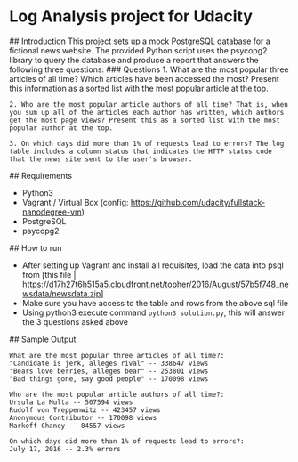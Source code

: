 # Log Analysis project for Udacity

## Introduction
This project sets up a mock PostgreSQL database for a fictional news website. The provided Python script uses the psycopg2 library to query the database and produce a report that answers the following three questions:
### Questions
    1. What are the most popular three articles of all time? Which articles have been accessed the most? Present this information as a sorted list with the most popular article at the top.

    2. Who are the most popular article authors of all time? That is, when you sum up all of the articles each author has written, which authors get the most page views? Present this as a sorted list with the most popular author at the top.

    3. On which days did more than 1% of requests lead to errors? The log table includes a column status that indicates the HTTP status code that the news site sent to the user's browser.

## Requirements
- Python3
- Vagrant / Virtual Box (config: https://github.com/udacity/fullstack-nanodegree-vm)
- PostgreSQL
- psycopg2

## How to run

- After setting up Vagrant and install all requisites, load the data into psql from [this file | https://d17h27t6h515a5.cloudfront.net/topher/2016/August/57b5f748_newsdata/newsdata.zip]
- Make sure you have access to the table and rows from the above sql file
- Using python3 execute command `python3 solution.py`, this will answer the 3 questions asked above

## Sample Output

```
What are the most popular three articles of all time?:
"Candidate is jerk, alleges rival" -- 338647 views
"Bears love berries, alleges bear" -- 253801 views
"Bad things gone, say good people" -- 170098 views

Who are the most popular article authors of all time?:
Ursula La Multa -- 507594 views
Rudolf von Treppenwitz -- 423457 views
Anonymous Contributor -- 170098 views
Markoff Chaney -- 84557 views

On which days did more than 1% of requests lead to errors?:
July 17, 2016 -- 2.3% errors
```

